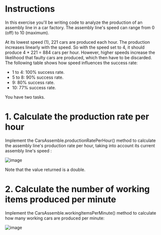 # Instructions
In this exercise you'll be writing code to analyze the production of an assembly line in a car factory. The assembly line's speed can range from 0 (off) to 10 (maximum).

At its lowest speed (1), 221 cars are produced each hour. The production increases linearly with the speed. So with the speed set to 4, it should produce 4 * 221 = 884 cars per hour. However, higher speeds increase the likelihood that faulty cars are produced, which then have to be discarded. The following table shows how speed influences the success rate:

- 1 to 4: 100% success rate.
- 5 to 8: 90% success rate.
- 9: 80% success rate.
- 10: 77% success rate.

You have two tasks.

# 1. Calculate the production rate per hour
Implement the CarsAssemble.productionRatePerHour() method to calculate the assembly line's production rate per hour, taking into account its current assembly line's speed :

![image](https://user-images.githubusercontent.com/54405665/218283186-231bd831-9f5d-4793-889b-5d5a7e928d0a.png)

Note that the value returned is a double.

# 2. Calculate the number of working items produced per minute
Implement the CarsAssemble.workingItemsPerMinute() method to calculate how many working cars are produced per minute:

![image](https://user-images.githubusercontent.com/54405665/218283190-271063f5-e554-4808-b0b3-d3a40f4c022e.png)

